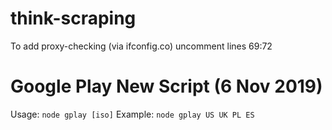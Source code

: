 # think-scraping

To add proxy-checking (via ifconfig.co) uncomment lines 69:72

# Google Play New Script (6 Nov 2019)

Usage: `node gplay [iso]`
Example: `node gplay US UK PL ES`
